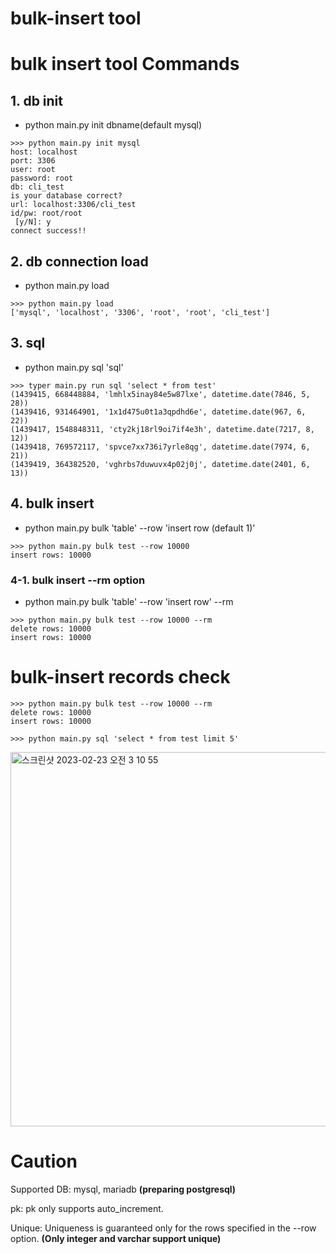 # bulk-insert tool

# bulk insert tool Commands

## 1. db init
  - python main.py init dbname(default mysql)
```
>>> python main.py init mysql
host: localhost
port: 3306
user: root
password: root
db: cli_test
is your database correct?
url: localhost:3306/cli_test
id/pw: root/root
 [y/N]: y
connect success!!
```

## 2. db connection load
  - python main.py load
 ```
 >>> python main.py load
 ['mysql', 'localhost', '3306', 'root', 'root', 'cli_test']
 ```
 
## 3. sql
  - python main.py sql 'sql'
```
>>> typer main.py run sql 'select * from test'
(1439415, 668448884, 'lmhlx5inay84e5w87lxe', datetime.date(7846, 5, 28))
(1439416, 931464901, '1x1d475u0t1a3qpdhd6e', datetime.date(967, 6, 22))
(1439417, 1548848311, 'cty2kj18rl9oi7if4e3h', datetime.date(7217, 8, 12))
(1439418, 769572117, 'spvce7xx736i7yrle8qg', datetime.date(7974, 6, 21))
(1439419, 364382520, 'vghrbs7duwuvx4p02j0j', datetime.date(2401, 6, 13))
```

## 4. bulk insert
  - python main.py bulk 'table' --row 'insert row (default 1)'
```
>>> python main.py bulk test --row 10000
insert rows: 10000
```

### 4-1. bulk insert --rm option
  - python main.py bulk 'table' --row 'insert row' --rm
```
>>> python main.py bulk test --row 10000 --rm
delete rows: 10000
insert rows: 10000
```

# bulk-insert records check
```
>>> python main.py bulk test --row 10000 --rm
delete rows: 10000
insert rows: 10000

>>> python main.py sql 'select * from test limit 5'
```
<img width="599" alt="스크린샷 2023-02-23 오전 3 10 55" src="https://user-images.githubusercontent.com/72899707/220718366-e8d10320-b903-40a4-966e-be2ba86d5e0b.png">

# Caution

Supported DB: mysql, mariadb __(preparing postgresql)__

pk: pk only supports auto_increment.

Unique: Uniqueness is guaranteed only for the rows specified in the --row option. __(Only integer and varchar support unique)__
